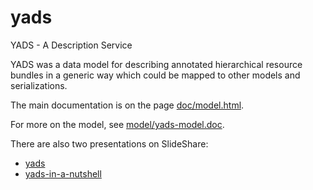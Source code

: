 # yads
YADS - A Description Service

YADS was a data model for describing annotated hierarchical resource bundles in a generic way which could be mapped to other models and serializations.

The main documentation is on the page [doc/model.html](doc/model.html).

For more on the model, see [model/yads-model.doc](model/yads-model.doc).

There are also two presentations on SlideShare:

* [yads](https://www.slideshare.net/tonyh/yads)
* [yads-in-a-nutshell](https://www.slideshare.net/tonyh/yads-in-a-nutshell)
